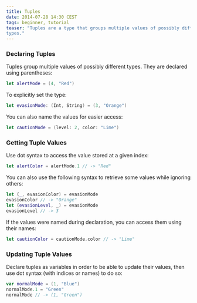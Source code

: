 ```yaml
---
title: Tuples
date: 2014-07-28 14:30 CEST
tags: beginner, tutorial
teaser: "Tuples are a type that groups multiple values of possibly different
types."
---
```


### Declaring Tuples

Tuples group multiple values of possibly different types. They are declared using
parentheses:

~~~swift
let alertMode = (4, "Red")
~~~

To explicitly set the type:

~~~swift
let evasionMode: (Int, String) = (3, "Orange")
~~~

You can also name the values for easier access:

~~~swift
let cautionMode = (level: 2, color: "Lime")
~~~

### Getting Tuple Values

Use dot syntax to access the value stored at a given index:

~~~swift
let alertColor = alertMode.1 // -> "Red"
~~~

You can also use the following syntax to retrieve some values while ignoring others:

~~~swift
let (_, evasionColor) = evasionMode
evasionColor // -> "Orange"
let (evasionLevel, _) = evasionMode
evasionLevel // -> 3
~~~

If the values were named during declaration, you can access them using
their names:

~~~swift
let cautionColor = cautionMode.color // -> "Lime"
~~~

### Updating Tuple Values

Declare tuples as variables in order to be able to update their values, then use
dot syntax (with indices or names) to do so:

~~~swift
var normalMode = (1, "Blue")
normalMode.1 = "Green"
normalMode // -> (1, "Green")
~~~
